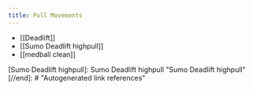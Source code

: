 ```yaml
---
title: Pull Movements
---
```


- [[Deadlift]]
- [[Sumo Deadlift highpull]]
- [[medball clean]]



[//begin]: # "Autogenerated link references for markdown compatibility"
[Sumo Deadlift highpull]: Sumo Deadlift highpull "Sumo Deadlift highpull"
[//end]: # "Autogenerated link references"